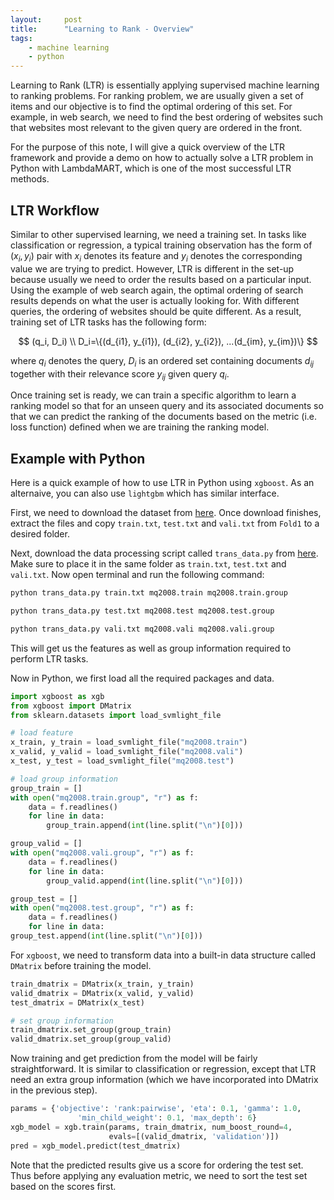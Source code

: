 ```yaml
---
layout:     post
title:      "Learning to Rank - Overview"
tags:
    - machine learning
    - python
---
```


Learning to Rank (LTR) is essentially applying supervised machine learning to ranking problems. For ranking problem, we are usually given a set of items and our objective is to find the optimal ordering of this set. For example, in web search, we need to find the best ordering of websites such that websites most relevant to the given query are ordered in the front. 

For the purpose of this note, I will give a quick overview of the LTR framework and provide a demo on how to actually solve a LTR problem in Python with LambdaMART, which is one of the most successful LTR methods.

## LTR Workflow

Similar to other supervised learning, we need a training set. In tasks like classification or regression, a typical training observation has the form of $(x_i, y_i)$ pair with $x_i$ denotes its feature and $y_i$ denotes the corresponding value we are trying to predict. However, LTR is different in the set-up because usually we need to order the results based on a particular input. Using the example of web search again, the optimal ordering of search results depends on what the user is actually looking for. With different queries, the ordering of websites should be quite different. As a result, training set of LTR tasks has the following form:

$$
(q_i, D_i) \\ D_i=\{(d_{i1}, y_{i1}), (d_{i2}, y_{i2}), ...(d_{im}, y_{im})\}
$$

where $q_i$ denotes the query, $D_i$ is an ordered set containing documents $d_{ij}$ together with their relevance score $y_{ij}$ given query $q_i$. 

Once training set is ready, we can train a specific algorithm to learn a ranking model so that for an unseen query and its associated documents so that we can predict the ranking of the documents based on the metric (i.e. loss function) defined when we are training the ranking model. 

## Example with Python

Here is a quick example of how to use LTR in Python using ```xgboost```. As an alternaive, you can also use ```lightgbm``` which has similar interface. 

First, we need to download the dataset from [here](https://s3-us-west-2.amazonaws.com/xgboost-examples/MQ2008.rar). Once download finishes, extract the files and copy `train.txt`, `test.txt` and `vali.txt` from `Fold1` to a desired folder. 

Next, download the data processing script called ```trans_data.py``` from [here](https://github.com/dmlc/xgboost/blob/master/demo/rank/trans_data.py). Make sure to place it in the same folder as `train.txt`, `test.txt` and `vali.txt`. Now open terminal and run the following command:

```bash
python trans_data.py train.txt mq2008.train mq2008.train.group

python trans_data.py test.txt mq2008.test mq2008.test.group

python trans_data.py vali.txt mq2008.vali mq2008.vali.group
```

This will get us the features as well as group information required to perform LTR tasks. 

Now in Python, we first load all the required packages and data. 

```Python
import xgboost as xgb
from xgboost import DMatrix
from sklearn.datasets import load_svmlight_file

# load feature
x_train, y_train = load_svmlight_file("mq2008.train")
x_valid, y_valid = load_svmlight_file("mq2008.vali")
x_test, y_test = load_svmlight_file("mq2008.test")

# load group information
group_train = []
with open("mq2008.train.group", "r") as f:
    data = f.readlines()
    for line in data:
        group_train.append(int(line.split("\n")[0]))

group_valid = []
with open("mq2008.vali.group", "r") as f:
    data = f.readlines()
    for line in data:
        group_valid.append(int(line.split("\n")[0]))

group_test = []
with open("mq2008.test.group", "r") as f:
    data = f.readlines()
    for line in data:
group_test.append(int(line.split("\n")[0]))
```

For ```xgboost```, we need to transform data into a built-in data structure called `DMatrix` before training the model.

```Python
train_dmatrix = DMatrix(x_train, y_train)
valid_dmatrix = DMatrix(x_valid, y_valid)
test_dmatrix = DMatrix(x_test)

# set group information
train_dmatrix.set_group(group_train)
valid_dmatrix.set_group(group_valid)
```

Now training and get prediction from the model will be fairly straightforward. It is similar to classification or regression, except that LTR need an extra group information (which we have incorporated into DMatrix in the previous step).

```Python
params = {'objective': 'rank:pairwise', 'eta': 0.1, 'gamma': 1.0,
               'min_child_weight': 0.1, 'max_depth': 6}
xgb_model = xgb.train(params, train_dmatrix, num_boost_round=4,
                      evals=[(valid_dmatrix, 'validation')])
pred = xgb_model.predict(test_dmatrix)
```

Note that the predicted results give us a score for ordering the test set. Thus before applying any evaluation metric, we need to sort the test set based on the scores first. 
